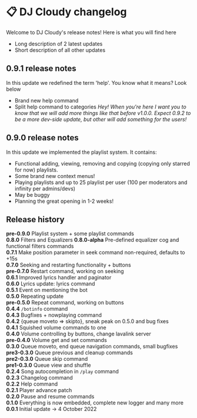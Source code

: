 # 📋 DJ Cloudy changelog
Welcome to DJ Cloudy's release notes! Here is what you will find here
- Long description of 2 latest updates
- Short description of all other updates

## 0.9.1 release notes
In this update we redefined the term 'help'. You know what it means? Look below
- Brand new help command
- Split help command to categories
*Hey! When you're here I want you to know that we will add more things like that before v1.0.0. Expect 0.9.2 to be a more dev-side update, but other will add something for the users!*

## 0.9.0 release notes
In this update we implemented the playlist system. It contains:
- Functional adding, viewing, removing and copying (copying only starred for now) playlists.
- Some brand new context menus!
- Playing playlists and up to 25 playlist per user (100 per moderators and infinity per admins/devs)
- May be buggy
- Planning the great opening in 1-2 weeks!

## Release history
**pre-0.9.0** Playlist system + some playlist commands <br/>
**0.8.0** Filters and Equalizers
**0.8.0-alpha** Pre-defined equalizer cog and functional filters commands <br/>
**0.7.1** Make position parameter in seek command non-required, defaults to +15s <br/>
**0.7.0** Seeking and restarting functionality + buttons <br/>
**pre-0.7.0** Restart command, working on seeking <br/>
**0.6.1** Improved lyrics handler and paginator <br/>
**0.6.0** Lyrics update: lyrics command <br/> 
**0.5.1** Event on mentioning the bot <br/>
**0.5.0** Repeating update <br/>
**pre-0.5.0** Repeat command, working on buttons <br/>
**0.4.4** `/botinfo` command <br/>
**0.4.3** Bugfixes + nowplaying command <br/>
**0.4.2** {queue moveto => skipto}, sneak peak on 0.5.0 and bug fixes <br/>
**0.4.1** Squished volume commands to one <br/>
**0.4.0** Volume controlling by buttons, change lavalink server <br/>
**pre-0.4.0** Volume get and set commands <br/>
**0.3.0** Queue moveto, end queue navigation commands, small bugfixes <br/>
**pre3-0.3.0** Queue previous and cleanup commands <br/>
**pre2-0.3.0** Queue skip command <br/>
**pre1-0.3.0** Queue view and shuffle <br/>
**0.2.4** Song autocompletion in `/play` command <br/>
**0.2.3** Changelog command <br/>
**0.2.2** Help command <br/>
**0.2.1** Player advance patch <br/>
**0.2.0** Pause and resume commands <br/>
**0.1.0** Everything is now embedded, complete new logger and many more <br/>
**0.0.1** Initial update -> 4 October 2022
